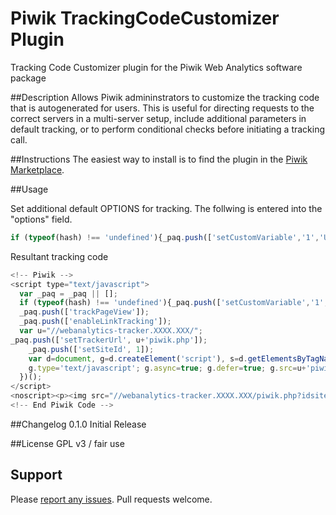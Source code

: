 # Piwik TrackingCodeCustomizer Plugin
Tracking Code Customizer plugin for the Piwik Web Analytics software package

##Description
Allows Piwik admininstrators to customize the tracking code that is autogenerated for users. This is useful for directing requests to the correct servers in a multi-server setup, include additional parameters in default tracking, or to perform conditional checks before initiating a tracking call. 

##Instructions
The easiest way to install is to find the plugin in the [Piwik Marketplace](http://plugins.piwik.org/).

##Usage

Set additional default OPTIONS for tracking. The follwing is entered into the "options" field.

```javascript
if (typeof(hash) !== 'undefined'){_paq.push(['setCustomVariable','1','U',hash,'visit']); _paq.push(['setUserId',hash]);};
```
Resultant tracking code
```javascript
<!-- Piwik -->
<script type="text/javascript">
  var _paq = _paq || [];
  if (typeof(hash) !== 'undefined'){_paq.push(['setCustomVariable','1','U',hash,'visit']); _paq.push(['setUserId',hash]);};
  _paq.push(['trackPageView']);
  _paq.push(['enableLinkTracking']);
  var u="//webanalytics-tracker.XXXX.XXX/";
_paq.push(['setTrackerUrl', u+'piwik.php']);
    _paq.push(['setSiteId', 1]);
    var d=document, g=d.createElement('script'), s=d.getElementsByTagName('script')[0];
    g.type='text/javascript'; g.async=true; g.defer=true; g.src=u+'piwik.js'; s.parentNode.insertBefore(g,s);
  })();
</script>
<noscript><p><img src="//webanalytics-tracker.XXXX.XXX/piwik.php?idsite=1" style="border:0;" alt="" /></p></noscript>
<!-- End Piwik Code -->
```

##Changelog
0.1.0 Initial Release

##License
GPL v3 / fair use

## Support
Please [report any issues](https://github.com/jbrule/piwikplugin-TrackingCodeCustomizer/issues). Pull requests welcome.
